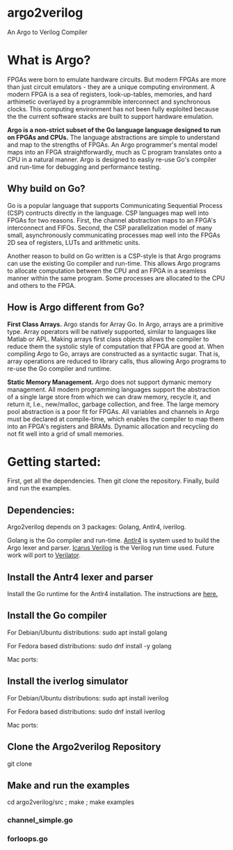 # argo2verilog
An Argo to Verilog Compiler

# What is Argo?

FPGAs were born to emulate hardware circuits. But modern FPGAs are more than just circuit emulators - they are a unique computing environment. A modern FPGA is a sea of registers, look-up-tables, memories, and hard arthimetic overlayed by a programmible interconnect and synchronous clocks. This computing environment has not been fully exploited because the the current software stacks are built to support hardware emulation. 

**Argo is a non-strict subset of the Go language language designed to run on FPGAs and CPUs.** The language abstractions are simple to understand and map to the strengths of FPGAs. An Argo programmer's mental model maps into an FPGA straightforwardly, much as C program translates onto a CPU in a natural manner. Argo is designed to easliy re-use Go's compiler and run-time for debugging and performance testing. 

## Why build on Go?

Go is a popular language that supports Communicating Sequential Process (CSP) contructs directly in the language. CSP languages map well into FPGAs for two reasons. First, the channel abstraction maps to an FPGA's interconnect and FIFOs. Second, the CSP parallelization model of many small, asynchronously communicating processes map well into the FPGAs 2D sea of registers, LUTs and arithmetic units. 

Another reason to build on Go written is a CSP-style is that Argo programs can use the existing Go compiler and run-time. This allows Argo programs to allocate computation between the CPU and an FPGA in a seamless manner within the same program. Some processes are allocated to the CPU and others to the FPGA. 

## How is Argo different from Go?

**First Class Arrays.** Argo stands for Array Go. In Argo, arrays are a primitive type. Array operators will be natively supported, similar to languages like Matlab or APL. Making arrays first class objects allows the compiler to reduce them the systolic style of computation that FPGA are good at. When compiling Argo to Go, arrays are constructed as a syntactic sugar. That is, array operations are reduced to library calls, thus allowing Argo programs to re-use the Go compiler and runtime. 

**Static Memory Management.** Argo does not support dymanic memory management. All modern programming languages support the abstraction of a single large store from which we can draw memory, recycle it, and return it, I.e., new/malloc, garbage collection, and free. The large memory pool abstraction is a poor fit for FPGAs. All variables and channels in Argo must be declared at compile-time, which enables the compiler to map them into an FPGA's registers and BRAMs. Dynamic allocation and recycling do not fit well into a grid of small memories. 

# Getting started:

First, get all the dependencies. Then git clone the repository. Finally, build and run the examples. 

## Dependencies: 

Argo2verilog depends on 3 packages: Golang, Antlr4, iverilog. 

Golang is the Go compiler and run-time. [Antlr4](https://www.antlr.org/) is system used to build the Argo lexer and parser. [Icarus Verilog](http://iverilog.icarus.com/) is the Verilog run time used. Future work will port to [Verilator](https://www.veripool.org/wiki/verilator).

## Install the Antr4 lexer and parser 


Install the Go runtime for the Antlr4 installation. The instructions are [here.](https://github.com/antlr/antlr4/blob/master/doc/go-target.md) 

## Install the Go compiler

For Debian/Ubuntu distributions: sudo apt install golang 

For Fedora based distributions: sudo dnf install -y golang

Mac ports: 


## Install the iverlog simulator 

For Debian/Ubuntu distributions: sudo apt install iverilog 

For Fedora based distributions: sudo dnf install iverilog 

Mac ports: 

## Clone the Argo2verilog Repository 

git clone 

## Make and run the examples 

cd argo2verilog/src ; make ; make examples 

### channel_simple.go 

### forloops.go 


















